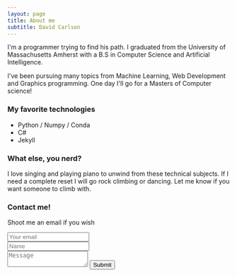 ```yaml
---
layout: page
title: About me
subtitle: David Carlson
---
```


I'm a programmer trying to find his path. I graduated from the University of
Massachusetts Amherst with a B.S in Computer Science and Artificial Intelligence.

I've been pursuing many topics from Machine Learning, Web Development and
Graphics programming. One day I'll go for a Masters of Computer science!

### My favorite technologies
- Python / Numpy / Conda
- C#
- Jekyll

### What else, you nerd?
I love singing and playing piano to unwind from these technical subjects.
If I need a complete reset I will go rock climbing or dancing. Let me know
if you want someone to climb with.


### Contact me!

<form action="https://formspree.io/david.carlson2012@gmail.com" method="POST" class="form" id="contact-form">
  <p>Shoot me an email if you wish</p>
  <div class="row">
    <div class="col-xs-6">
      <input type="email" name="_replyto" class="form-control input-lg" placeholder="Your email" title="Email">
    </div>
    <div class="col-xs-6">
      <input type="text" name="name" class="form-control input-lg" placeholder="Name" title="Name">
    </div>
  </div>
  <input type="hidden" name="_subject" value="Hello from david-carlson.github.io!">
  <textarea name="content" type="text" class="form-control input-lg" placeholder="Message" title="Message" required="required" rows="s"></textarea>
  <input type="text" name="_gotcha" style="display: none">
  <input type="hidden" name="_next" value="./aboutme?message=Your message is going through the tubes, thanks!">
  <button type="submit" class="btn btn-lg btn-primary">Submit</button>
</form>
